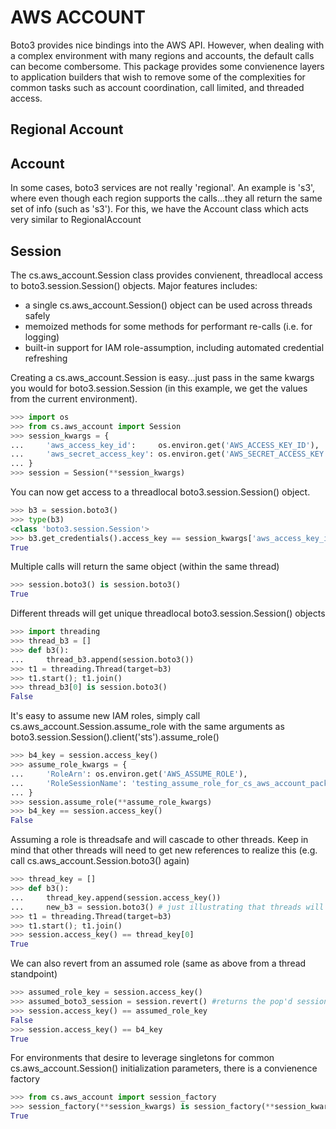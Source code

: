 # AWS ACCOUNT

Boto3 provides nice bindings into the AWS API.  However, when dealing with
a complex environment with many regions and accounts, the default calls can
become combersome.  This package provides some convienence layers to 
application builders that wish to remove some of the complexities for
common tasks such as account coordination, call limited, and threaded
access.

## Regional Account


## Account

In some cases, boto3 services are not really 'regional'.  An example is 's3',
where even though each region supports the calls...they all return the 
same set of info (such as 's3').  For this, we have the Account class which
acts very similar to RegionalAccount  

## Session

The cs.aws_account.Session class provides convienent, threadlocal access to
boto3.session.Session() objects.  Major features includes:
  - a single cs.aws_account.Session() object can be used across threads safely
  - memoized methods for some methods for performant re-calls (i.e. for 
    logging)
  - built-in support for IAM role-assumption, including automated credential
    refreshing

Creating a cs.aws_account.Session is easy...just pass in the same kwargs you 
would for boto3.session.Session (in this example, we get the values from the
current environment).

```python
>>> import os
>>> from cs.aws_account import Session
>>> session_kwargs = {
...     'aws_access_key_id':     os.environ.get('AWS_ACCESS_KEY_ID'),
...     'aws_secret_access_key': os.environ.get('AWS_SECRET_ACCESS_KEY')
... }
>>> session = Session(**session_kwargs)

```

You can now get access to a threadlocal boto3.session.Session() object.

```python
>>> b3 = session.boto3()
>>> type(b3)
<class 'boto3.session.Session'>
>>> b3.get_credentials().access_key == session_kwargs['aws_access_key_id']
True

```

Multiple calls will return the same object (within the same thread)

```python
>>> session.boto3() is session.boto3()
True

```

Different threads will get unique threadlocal boto3.session.Session() objects

```python
>>> import threading
>>> thread_b3 = []
>>> def b3():
...     thread_b3.append(session.boto3())
>>> t1 = threading.Thread(target=b3)
>>> t1.start(); t1.join()
>>> thread_b3[0] is session.boto3()
False

```

It's easy to assume new IAM roles, simply call 
cs.aws_account.Session.assume_role with the same arguments as 
boto3.session.Session().client('sts').assume_role()


```python
>>> b4_key = session.access_key()
>>> assume_role_kwargs = {
...     'RoleArn': os.environ.get('AWS_ASSUME_ROLE'),
...     'RoleSessionName': 'testing_assume_role_for_cs_aws_account_package'
... }
>>> session.assume_role(**assume_role_kwargs)
>>> b4_key == session.access_key()
False

```

Assuming a role is threadsafe and will cascade to other threads.  Keep in mind
that other threads will need to get new references to realize this (e.g.
call cs.aws_account.Session.boto3() again)

```python
>>> thread_key = []
>>> def b3():
...     thread_key.append(session.access_key())
...     new_b3 = session.boto3() # just illustrating that threads will need to get a new reference
>>> t1 = threading.Thread(target=b3)
>>> t1.start(); t1.join()
>>> session.access_key() == thread_key[0]
True

```

We can also revert from an assumed role (same as above from a thread standpoint)

```python
>>> assumed_role_key = session.access_key()
>>> assumed_boto3_session = session.revert() #returns the pop'd session
>>> session.access_key() == assumed_role_key
False
>>> session.access_key() == b4_key
True

```

For environments that desire to leverage singletons for common 
cs.aws_account.Session() initialization parameters, there is a convienence
factory

```python
>>> from cs.aws_account import session_factory
>>> session_factory(**session_kwargs) is session_factory(**session_kwargs)
True

```

